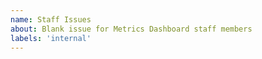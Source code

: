 ```yaml
---
name: Staff Issues
about: Blank issue for Metrics Dashboard staff members
labels: 'internal'
---
```

